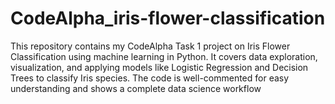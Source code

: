 # CodeAlpha_iris-flower-classification
This repository contains my CodeAlpha Task 1 project on Iris Flower Classification using machine learning in Python. It covers data exploration, visualization, and applying models like Logistic Regression and Decision Trees to classify Iris species. The code is well-commented for easy understanding and shows a complete data science workflow
